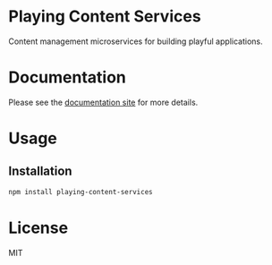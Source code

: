 Playing Content Services
========================

Content management microservices for building playful applications.

# Documentation

Please see the [documentation site](https://playingio.github.io) for more details.

# Usage

## Installation

```bash
npm install playing-content-services
```

# License

MIT